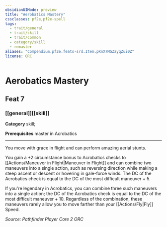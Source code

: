 ```yaml
---
obsidianUIMode: preview
title: "Aerobatics Mastery"
cssclasses: pf2e,pf2e-spell
tags:
  - trait/general
  - trait/skill
  - trait/common
  - category/skill
  - remaster
aliases: "Compendium.pf2e.feats-srd.Item.pKnX7MGZayqZui0Z"
license: ORC
---
```

# Aerobatics Mastery
## Feat 7
### [[general]][[skill]]

**Category** skill; 



**Prerequisites** master in Acrobatics
* * *
You move with grace in flight and can perform amazing aerial stunts.

You gain a +2 circumstance bonus to Acrobatics checks to [[Actions/Maneuver in Flight|Maneuver in Flight]] and can combine two maneuvers into a single action, such as reversing direction while making a steep ascent or descent or hovering in gale-force winds. The DC of the Acrobatics check is equal to the DC of the most difficult maneuver + 5.

If you're legendary in Acrobatics, you can combine three such maneuvers into a single action; the DC of the Acrobatics check is equal to the DC of the most difficult maneuver + 10. Regardless of the combination, these maneuvers rarely allow you to move farther than your [[Actions/Fly|Fly]] Speed.

*Source: Pathfinder Player Core 2*
*ORC*